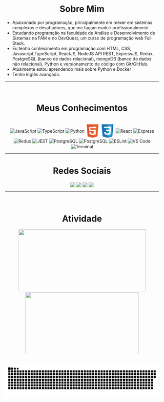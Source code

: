 <h1 align="center"> Sobre Mim </h1>

<ul align="left">
  <li>Apaixonado por programação, principalmente em mexer em sistemas complexos e desafiadores, que me façam evoluir profissionalmente.</li>
  <li>Estudando programção na faculdade de Análise e Desenvolvimento de Sistemas na FAM e no DevQuest, um curso de programação web Full Stack.</li>
  <li>Eu tenho conhecimento em programação com HTML, CSS, Javascript,TypeScript, ReactJS, NodeJS API REST, ExpressJS, Redux, PostgreSQL (banco de dados relacional), mongoDB (banco de dados não relacional), Python e versionamento de código com Git/GitHub.</li>
  <li>Atualmente estou aprendendo mais sobre Python e Docker</li>
  <li>Tenho inglês avançado.</li>
  </ul>
<hr/>

 <br>

  <h1 align="center"> Meus Conhecimentos </h1>
  
<div style="display: inline_block" align="center"><br>
  <img align="center" alt="JavaScript" height="80" width="80" src="https://techstack-generator.vercel.app/js-icon.svg">
  <img align="center" alt="TypeScript" height="80" width="80" src="https://techstack-generator.vercel.app/ts-icon.svg">
  <img align="center" alt="Python" height="50" width="50" src="https://techstack-generator.vercel.app/python-icon.svg">
  <img align="center" alt="HTML" height="45" width="45" src="https://raw.githubusercontent.com/devicons/devicon/master/icons/html5/html5-original.svg">
  <img align="center" alt="CSS" height="45" width="45" src="https://raw.githubusercontent.com/devicons/devicon/master/icons/css3/css3-original.svg">
  <img align="center" alt="React" height="50" width="50" src="https://techstack-generator.vercel.app/react-icon.svg">
  <img align="center" alt="Express" height="50" width="50" src="https://skillicons.dev/icons?i=express">
  <img align="center" alt="Redux" height="50" width="50" src="https://techstack-generator.vercel.app/redux-icon.svg">
  <img align="center" alt="JEST" height="50" width="50" src="https://techstack-generator.vercel.app/jest-icon.svg">
  <img align="center" alt="PostgreSQL" height="50" width="50" src="https://skillicons.dev/icons?i=postgresql">
  <img align="center" alt="PostgreSQL" height="50" width="50" src="https://skillicons.dev/icons?i=mongodb">
  <img align="center" alt="ESLint" height="50" width="50" src="https://techstack-generator.vercel.app/eslint-icon.svg">
  <img align="center" alt="VS Code" height="50" width="50" src="https://skillicons.dev/icons?i=vscode">
  <img align="center" alt="Terminal" height="50" width="50" src="https://skillicons.dev/icons?i=bash">
</div>
<hr/>

  <h1 align="center"> Redes Sociais </h1>
 
<div align="center"> 
  <a href ="mailto:guigui.dangelo@icloud.com"target="_blank"><img align="center" height="51" weight="50" src="https://img.shields.io/badge/-Email-%23333?style=for-the-badge&logo=gmail&logoColor=white"target="_blank"></a>
  <a href="https://www.linkedin.com/in/guilherme-d-655705218/" target="_blank"><img align="center" height="50" weight="50" src="https://img.shields.io/badge/-LinkedIn-%230077B5?style=for-the-badge&logo=linkedin&logoColor=white" target="_blank"></a> 
 <a href="https://discord.com/users/330829336036769793" target="_blank"><img align="center" height="50" weight="50" src="https://img.shields.io/badge/Discord-7289DA?style=for-the-badge&logo=discord&logoColor=white" target="_blank"></a> 
  <a href="https://instagram.com/guih_dangelo/" target="_blank"><img align="center" height="50" weight="50" src="https://img.shields.io/badge/-Instagram-%23E4405F?style=for-the-badge&logo=instagram&logoColor=white" target="_blank"></a>

</div>
<hr/>
 
 <br>

  <h1 align="center"> Atividade </h1>
  
 <div align="center">
   <a href="https://github.com/Guilherme-DAngelo">
  <img height="203" width="417px" src="https://github-readme-stats.vercel.app/api?username=Guilherme-DAngelo&show_icons=true&theme=cobalt&include_all_commits=true&count_private=true"/>
   <img height="203px" width="370px" src="https://github-readme-stats.vercel.app/api/top-langs/?username=Guilherme-DAngelo&layout=compact&langs_count=6&theme=cobalt"/>
</div>

 <br>
 


![snake gif](https://github.com/Guilherme-DAngelo/Guilherme-DAngelo/blob/output/github-contribution-grid-snake.svg)
